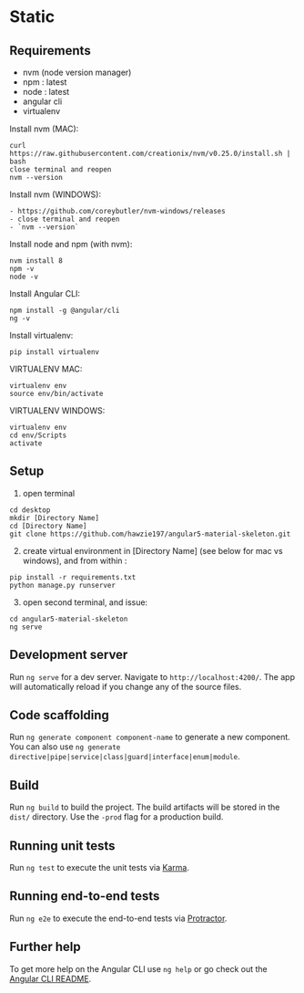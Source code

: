 # Static

## Requirements

- nvm (node version manager)
- npm : latest
- node : latest
- angular cli
- virtualenv

Install nvm (MAC):

```
curl https://raw.githubusercontent.com/creationix/nvm/v0.25.0/install.sh | bash
close terminal and reopen
nvm --version
```

Install nvm (WINDOWS):

```
- https://github.com/coreybutler/nvm-windows/releases
- close terminal and reopen
- `nvm --version`
```

Install node and npm (with nvm):

```
nvm install 8
npm -v
node -v
```

Install Angular CLI:

```
npm install -g @angular/cli
ng -v
```

Install virtualenv:

```
pip install virtualenv
```

VIRTUALENV MAC:

```
virtualenv env
source env/bin/activate
```

VIRTUALENV WINDOWS:

```
virtualenv env
cd env/Scripts
activate
```

## Setup

1. open terminal

```
cd desktop
mkdir [Directory Name]
cd [Directory Name]
git clone https://github.com/hawzie197/angular5-material-skeleton.git
```

2. create virtual environment in [Directory Name] (see below for mac vs windows), and from within :

```
pip install -r requirements.txt
python manage.py runserver
```

3. open second terminal, and issue:

```
cd angular5-material-skeleton
ng serve
```


## Development server

Run `ng serve` for a dev server. Navigate to `http://localhost:4200/`. The app will automatically reload if you change any of the source files.

## Code scaffolding

Run `ng generate component component-name` to generate a new component. You can also use `ng generate directive|pipe|service|class|guard|interface|enum|module`.

## Build

Run `ng build` to build the project. The build artifacts will be stored in the `dist/` directory. Use the `-prod` flag for a production build.

## Running unit tests

Run `ng test` to execute the unit tests via [Karma](https://karma-runner.github.io).

## Running end-to-end tests

Run `ng e2e` to execute the end-to-end tests via [Protractor](http://www.protractortest.org/).

## Further help

To get more help on the Angular CLI use `ng help` or go check out the [Angular CLI README](https://github.com/angular/angular-cli/blob/master/README.md).

